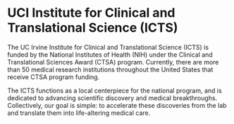 # UCI Institute for Clinical and Translational Science (ICTS)

The UC Irvine Institute for Clinical and Translational Science (ICTS) is funded by the National Institutes of Health (NIH) under the Clinical and Translational Sciences Award (CTSA) program. Currently, there are more than 50 medical research institutions throughout the United States that receive CTSA program funding.

The ICTS functions as a local centerpiece for the national program, and is dedicated to advancing scientific discovery and medical breakthroughs. Collectively, our goal is simple: to accelerate these discoveries from the lab and translate them into life-altering medical care.

